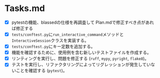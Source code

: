 # Tasks.md

- [x] pytestの機能、blassedの仕様を再調査して Plan.mdで修正すべき点があれば修正する
- [x] `tests/conftest.py`に`run_interactive_command`メソッドと`InteractiveSession`クラスを実装する。
- [x] `tests/conftest.py`にキー定数を追加する。
- [x] 機能を確認するために、使用例を含む新しいテストファイルを作成する。
- [x] リンティングを実行し、問題を修正する (`ruff`, `mypy`, `pyright`, `flake8`)。
- [x] テストを実行し、リファクタリングによってリグレッションが発生していないことを確認する (`pytest`)。